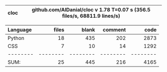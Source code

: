 cloc|github.com/AlDanial/cloc v 1.78  T=0.07 s (356.5 files/s, 68811.9 lines/s)
--- | ---

Language|files|blank|comment|code
:-------|-------:|-------:|-------:|-------:
Python|18|435|202|2873
CSS|7|10|14|1292
--------|--------|--------|--------|--------
SUM:|25|445|216|4165
